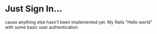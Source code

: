 # Just Sign In...

cause anything else hasn't been implemented yet. My Rails "Hello world"
with some basic user authentication.

